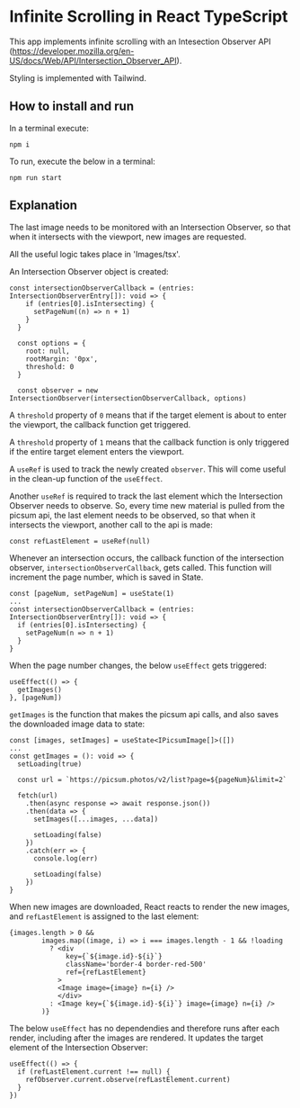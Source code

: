 # Infinite Scrolling in React TypeScript

This app implements infinite scrolling with an Intesection Observer API (https://developer.mozilla.org/en-US/docs/Web/API/Intersection_Observer_API).

Styling is implemented with Tailwind.

## How to install and run
In a terminal execute:
```
npm i
```

To run, execute the below in a terminal:
```
npm run start
```
## Explanation

The last image needs to be monitored with an Intersection Observer, so that when it intersects with the viewport, new images are requested.

All the useful logic takes place in 'Images/tsx'.

An Intersection Observer object is created:
```
const intersectionObserverCallback = (entries: IntersectionObserverEntry[]): void => {
    if (entries[0].isIntersecting) {
      setPageNum((n) => n + 1)
    }
  }

  const options = {
    root: null,
    rootMargin: '0px',
    threshold: 0
  }

  const observer = new IntersectionObserver(intersectionObserverCallback, options)
```
A `threshold` property of `0` means that if the target element is about to enter the viewport, the callback function get triggered.

A `threshold` property of `1` means that the callback function is only triggered if the entire target element enters the viewport.

A `useRef` is used to track the newly created `observer`. This will come useful in the clean-up function of the `useEffect`.

Another `useRef` is required to track the last element which the Intersection Observer needs to observe. So, every time new material is pulled from the picsum api, the last element needs to be observed, so that when it intersects the viewport, another call to the api is made:

```
const refLastElement = useRef(null)
```
Whenever an intersection occurs, the callback function of the intersection observer, `intersectionObserverCallback`, gets called. This function will increment the page number, which is saved in State.
```
const [pageNum, setPageNum] = useState(1)
...
const intersectionObserverCallback = (entries: IntersectionObserverEntry[]): void => {
  if (entries[0].isIntersecting) {
    setPageNum(n => n + 1)
  }
}
```
When the page number changes, the below `useEffect` gets triggered:
```
useEffect(() => {
  getImages()
}, [pageNum])
```
`getImages` is the function that makes the picsum api calls, and also saves the downloaded image data to state:
```
const [images, setImages] = useState<IPicsumImage[]>([])
...
const getImages = (): void => {
  setLoading(true)

  const url = `https://picsum.photos/v2/list?page=${pageNum}&limit=2`

  fetch(url)
    .then(async response => await response.json())
    .then(data => {
      setImages([...images, ...data])

      setLoading(false)
    })
    .catch(err => {
      console.log(err)

      setLoading(false)
    })
}
```
When new images are downloaded, React reacts to render the new images, and `refLastElement` is assigned to the last element:
```
{images.length > 0 &&
        images.map((image, i) => i === images.length - 1 && !loading
          ? <div
              key={`${image.id}-${i}`}
              className='border-4 border-red-500'
              ref={refLastElement}
            >
            <Image image={image} n={i} />
            </div>
          : <Image key={`${image.id}-${i}`} image={image} n={i} />
        )}
```
The below `useEffect` has no dependendies and therefore runs after each render, including after the images are rendered. It updates the target element of the Intersection Observer:
```
useEffect(() => {
  if (refLastElement.current !== null) {
    refObserver.current.observe(refLastElement.current)
  }
})
```
